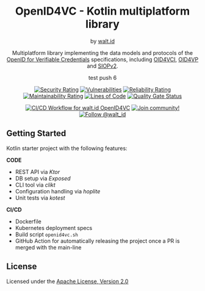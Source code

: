 <div align="center">
 <h1>OpenID4VC - Kotlin multiplatform library</h1>
 <span>by </span><a href="https://walt.id">walt.id</a>
 <p>Multiplatform library implementing the data models and protocols of the <a href="https://openid.net/sg/openid4vc/">OpenID for Verifiable Credentials</a> specifications, including <a href="https://openid.net/specs/openid-4-verifiable-credential-issuance-1_0.html">OID4VCI</a>, <a href="https://openid.net/specs/openid-4-verifiable-presentations-1_0.html">OID4VP</a> and <a href="https://openid.net/specs/openid-connect-self-issued-v2-1_0.html">SIOPv2</a>.<p>
 
 test push 6

[![Security Rating](https://sonarcloud.io/api/project_badges/measure?project=walt-id_waltid-openid4vc&metric=security_rating)](https://sonarcloud.io/dashboard?id=walt-id_waltid-openid4vc)
[![Vulnerabilities](https://sonarcloud.io/api/project_badges/measure?project=walt-id_waltid-openid4vc&metric=vulnerabilities)](https://sonarcloud.io/dashboard?id=walt-id_waltid-openid4vc)
[![Reliability Rating](https://sonarcloud.io/api/project_badges/measure?project=walt-id_waltid-openid4vc&metric=reliability_rating)](https://sonarcloud.io/dashboard?id=walt-id_waltid-openid4vc)
[![Maintainability Rating](https://sonarcloud.io/api/project_badges/measure?project=walt-id_waltid-openid4vc&metric=sqale_rating)](https://sonarcloud.io/dashboard?id=walt-id_waltid-openid4vc)
[![Lines of Code](https://sonarcloud.io/api/project_badges/measure?project=walt-id_waltid-openid4vc&metric=ncloc)](https://sonarcloud.io/dashboard?id=walt-id_waltid-openid4vc)
[![Quality Gate Status](https://sonarcloud.io/api/project_badges/measure?project=walt-id_waltid-openid4vc-examples&metric=alert_status)](https://sonarcloud.io/dashboard?id=walt-id_waltid-openid4vc)

[![CI/CD Workflow for walt.id OpenID4VC](https://github.com/walt-id/waltid-openid4vc/actions/workflows/build.yml/badge.svg?branch=master)](https://github.com/walt-id/waltid-openid4vc/actions/workflows/build.yml)
<a href="https://walt.id/community">
<img src="https://img.shields.io/badge/Join-The Community-blue.svg?style=flat" alt="Join community!" />
</a>
<a href="https://twitter.com/intent/follow?screen_name=walt_id">
<img src="https://img.shields.io/twitter/follow/walt_id.svg?label=Follow%20@walt_id" alt="Follow @walt_id" />
</a>


</div>

## Getting Started

Kotlin starter project with the following features:

**CODE**
- REST API via *Ktor*
- DB setup via *Exposed*
- CLI tool via *clikt*
- Configuration handling via *hoplite*
- Unit tests via *kotest*

**CI/CD**
- Dockerfile
- Kubernetes deployment specs
- Build script `openid4vc.sh`
- GitHub Action for automatically releasing the project once a PR is merged with the main-line


## License

Licensed under the [Apache License, Version 2.0](https://github.com/walt-id/waltid-openid4vc/blob/master/LICENSE)
